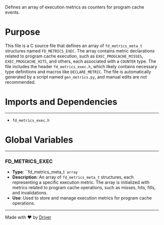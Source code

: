 <!--------------------------------------------------------------------------------->
<!-- IMPORTANT: This file is auto-generated by Driver (https://driver.ai). -------->
<!-- Manual edits may be overwritten on future commits. --------------------------->
<!--------------------------------------------------------------------------------->

Defines an array of execution metrics as counters for program cache events.

# Purpose
This file is a C source file that defines an array of `fd_metrics_meta_t` structures named `FD_METRICS_EXEC`. The array contains metric declarations related to program cache execution, such as `EXEC_PROGCACHE_MISSES`, `EXEC_PROGCACHE_HITS`, and others, each associated with a `COUNTER` type. The file includes the header `fd_metrics_exec.h`, which likely contains necessary type definitions and macros like `DECLARE_METRIC`. The file is automatically generated by a script named `gen_metrics.py`, and manual edits are not recommended.
# Imports and Dependencies

---
- `fd_metrics_exec.h`


# Global Variables

---
### FD\_METRICS\_EXEC
- **Type**: ``fd_metrics_meta_t` array`
- **Description**: An array of `fd_metrics_meta_t` structures, each representing a specific execution metric. The array is initialized with metrics related to program cache operations, such as misses, hits, fills, and invalidations.
- **Use**: Used to store and manage execution metrics for program cache operations.



---
Made with ❤️ by [Driver](https://www.driver.ai/)